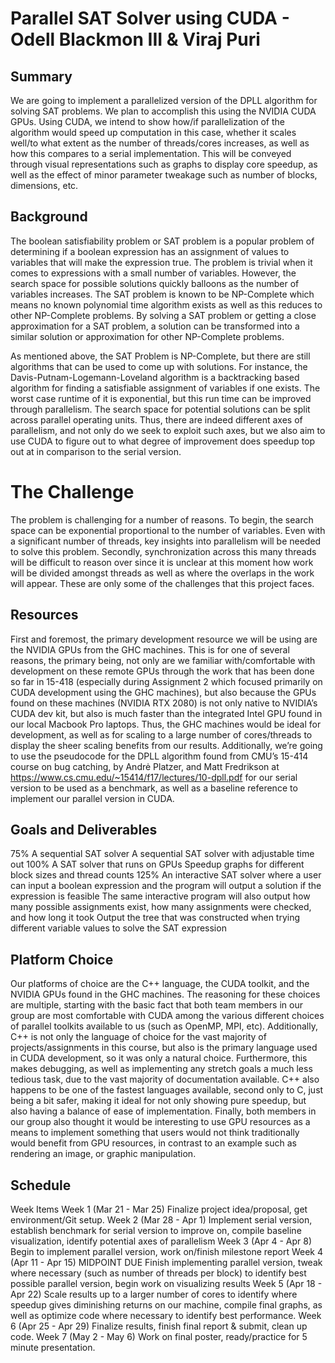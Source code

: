# **Parallel SAT Solver using CUDA - Odell Blackmon III & Viraj Puri**

## **Summary**
We are going to implement a parallelized version of the DPLL algorithm for solving SAT problems. We plan to accomplish this using the NVIDIA CUDA GPUs. Using CUDA, we intend to show how/if parallelization of the algorithm would speed up computation in this case, whether it scales well/to what extent as the number of threads/cores increases, as well as how this compares to a serial implementation. This will be conveyed through visual representations such as graphs to display core speedup, as well as the effect of minor parameter tweakage such as number of blocks, dimensions, etc. 

## **Background**
The boolean satisfiability problem or SAT problem is a popular problem of determining if a boolean expression has an assignment of values to variables that will make the expression true. The problem is trivial when it comes to expressions with a small number of variables. However, the search space for possible solutions quickly balloons as the number of variables increases. The SAT problem is known to be NP-Complete which means no known polynomial time algorithm exists as well as this reduces to other NP-Complete problems. By solving a SAT problem or getting a close approximation for a SAT problem, a solution can be transformed into a similar solution or approximation for other NP-Complete problems.

As mentioned above, the SAT Problem is NP-Complete, but there are still algorithms that can be used to come up with solutions. For instance, the Davis-Putnam-Logemann-Loveland algorithm is a backtracking based algorithm for finding a satisfiable assignment of variables if one exists. The worst case runtime of it is exponential, but this run time can be improved through parallelism. The search space for potential solutions can be split across parallel operating units. Thus, there are indeed different axes of parallelism, and not only do we seek to exploit such axes, but we also aim to use CUDA to figure out to what degree of improvement does speedup top out at in comparison to the serial version.

# **The Challenge**
The problem is challenging for a number of reasons. To begin, the search space can be exponential proportional to the number of variables. Even with a significant number of threads, key insights into parallelism will be needed to solve this problem. Secondly, synchronization across this many threads will be difficult to reason over since it is unclear at this moment how work will be divided amongst threads as well as where the overlaps in the work will appear. These are only some of the challenges that this project faces.

## **Resources**
First and foremost, the primary development resource we will be using are the NVIDIA GPUs from the GHC machines. This is for one of several reasons, the primary being, not only are we familiar with/comfortable with development on these remote GPUs through the work that has been done so far in 15-418 (especially during Assignment 2 which focused primarily on CUDA development using the GHC machines), but also because the GPUs found on these machines (NVIDIA RTX 2080) is not only native to NVIDIA’s CUDA dev kit, but also is much faster than the integrated Intel GPU found in our local Macbook Pro laptops. Thus, the GHC machines would be ideal for development, as well as for scaling to a large number of cores/threads to display the sheer scaling benefits from our results. Additionally, we’re going to use the pseudocode for the DPLL algorithm found from CMU’s 15-414 course on bug catching, by Andrė Platzer, and Matt Fredrikson at https://www.cs.cmu.edu/~15414/f17/lectures/10-dpll.pdf for our serial version to be used as a benchmark, as well as a baseline reference to implement our parallel version in CUDA.

## **Goals and Deliverables**
75%
A sequential SAT solver
A sequential SAT solver with adjustable time out
100%
A SAT solver that runs on GPUs
Speedup graphs for different block sizes and thread counts
125%
An interactive SAT solver where a user can input a boolean expression and the program will output a solution if the expression is feasible
The same interactive program will also output how many possible assignments exist, how many assignments were checked, and how long it took
Output the tree that was constructed when trying different variable values to solve the SAT expression 

## **Platform Choice**
Our platforms of choice are the C++ language, the CUDA toolkit, and the NVIDIA GPUs found in the GHC machines. The reasoning for these choices are multiple, starting with the basic fact that both team members in our group are most comfortable with CUDA among the various different choices of parallel toolkits available to us (such as OpenMP, MPI, etc). Additionally, C++ is not only the language of choice for the vast majority of projects/assignments in this course, but also is the primary language used in CUDA development, so it was only a natural choice. Furthermore, this makes debugging, as well as implementing any stretch goals a much less tedious task, due to the vast majority of documentation available. C++ also happens to be one of the fastest languages available, second only to C, just being a bit safer, making it ideal for not only showing pure speedup, but also having a balance of ease of implementation. Finally, both members in our group also thought it would be interesting to use GPU resources as a means to implement something that users would not think traditionally would benefit from GPU resources, in contrast to an example such as rendering an image, or graphic manipulation. 

## **Schedule**
Week
Items
Week 1 (Mar 21 - Mar 25)
Finalize project idea/proposal, get environment/Git setup.
Week 2 (Mar 28 - Apr 1)
Implement serial version, establish benchmark for serial version to improve on, compile baseline visualization, identify potential axes of parallelism
Week 3 (Apr 4 - Apr 8) 
Begin to implement parallel version, work on/finish milestone report
Week 4 (Apr 11 - Apr 15) MIDPOINT DUE
Finish implementing parallel version, tweak where necessary (such as number of threads per block) to identify best possible parallel version, begin work on visualizing results
Week 5 (Apr 18 - Apr 22)
Scale results up to a larger number of cores to identify where speedup gives diminishing returns on our machine, compile final graphs, as well as optimize code where necessary to identify best performance.
Week 6 (Apr 25 - Apr 29)
Finalize results, finish final report & submit, clean up code.
Week 7 (May 2 - May 6)
Work on final poster, ready/practice for 5 minute presentation.
